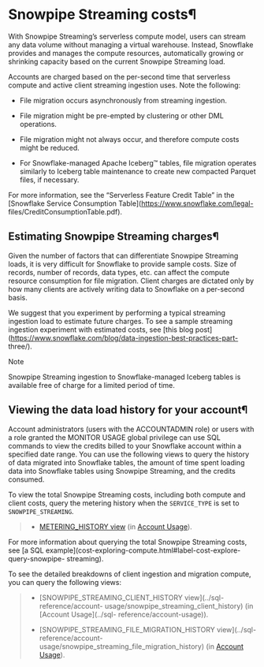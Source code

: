 # Snowpipe Streaming costs¶

With Snowpipe Streaming’s serverless compute model, users can stream any data
volume without managing a virtual warehouse. Instead, Snowflake provides and
manages the compute resources, automatically growing or shrinking capacity
based on the current Snowpipe Streaming load.

Accounts are charged based on the per-second time that serverless compute and
active client streaming ingestion uses. Note the following:

  * File migration occurs asynchronously from streaming ingestion.

  * File migration might be pre-empted by clustering or other DML operations.

  * File migration might not always occur, and therefore compute costs might be reduced.

  * For Snowflake-managed Apache Iceberg™ tables, file migration operates similarly to Iceberg table maintenance to create new compacted Parquet files, if necessary.

For more information, see the “Serverless Feature Credit Table” in the
[Snowflake Service Consumption Table](https://www.snowflake.com/legal-
files/CreditConsumptionTable.pdf).

## Estimating Snowpipe Streaming charges¶

Given the number of factors that can differentiate Snowpipe Streaming loads,
it is very difficult for Snowflake to provide sample costs. Size of records,
number of records, data types, etc. can affect the compute resource
consumption for file migration. Client charges are dictated only by how many
clients are actively writing data to Snowflake on a per-second basis.

We suggest that you experiment by performing a typical streaming ingestion
load to estimate future charges. To see a sample streaming ingestion
experiment with estimated costs, see [this blog
post](https://www.snowflake.com/blog/data-ingestion-best-practices-part-
three/).

Note

Snowpipe Streaming ingestion to Snowflake-managed Iceberg tables is available
free of charge for a limited period of time.

## Viewing the data load history for your account¶

Account administrators (users with the ACCOUNTADMIN role) or users with a role
granted the MONITOR USAGE global privilege can use SQL commands to view the
credits billed to your Snowflake account within a specified date range. You
can use the following views to query the history of data migrated into
Snowflake tables, the amount of time spent loading data into Snowflake tables
using Snowpipe Streaming, and the credits consumed.

To view the total Snowpipe Streaming costs, including both compute and client
costs, query the metering history when the `SERVICE_TYPE` is set to
`SNOWPIPE_STREAMING`.

>   * [METERING_HISTORY view](../sql-reference/account-usage/metering_history)
> (in [Account Usage](../sql-reference/account-usage)).
>
>

For more information about querying the total Snowpipe Streaming costs, see [a
SQL example](cost-exploring-compute.html#label-cost-explore-query-snowpipe-
streaming).

To see the detailed breakdowns of client ingestion and migration compute, you
can query the following views:

>   * [SNOWPIPE_STREAMING_CLIENT_HISTORY view](../sql-reference/account-
> usage/snowpipe_streaming_client_history) (in [Account Usage](../sql-
> reference/account-usage)).
>
>   * [SNOWPIPE_STREAMING_FILE_MIGRATION_HISTORY view](../sql-
> reference/account-usage/snowpipe_streaming_file_migration_history) (in
> [Account Usage](../sql-reference/account-usage)).
>
>

